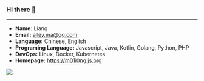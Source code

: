 ### Hi there 👋

---

<!--
**m01i0ng/m01i0ng** is a ✨ _special_ ✨ repository because its `README.md` (this file) appears on your GitHub profile.

Here are some ideas to get you started:

- 🔭 I’m currently working on ...
- 🌱 I’m currently learning ...
- 👯 I’m looking to collaborate on ...
- 🤔 I’m looking for help with ...
- 💬 Ask me about ...
- 📫 How to reach me: ...
- 😄 Pronouns: ...
- ⚡ Fun fact: ...
-->

- **Name:** Liang
- **Email:** alley.ma@qq.com
- **Language:** Chinese, English
- **Programing Language:** Javascript, Java, Kotlin, Golang, Python, PHP
- **DevOps:** Linux, Docker, Kubernetes
- **Homepage:** https://m01i0ng.js.org

![](https://github-readme-stats.vercel.app/api?username=m01i0ng&count_private=true&show_icons=true)
